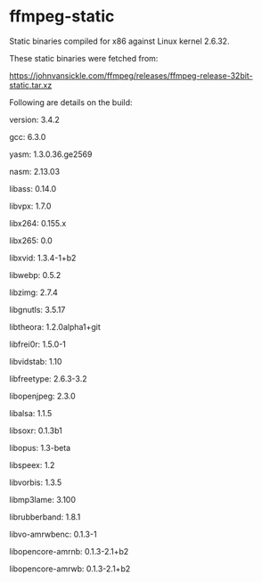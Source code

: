 # ffmpeg-static
Static binaries compiled for x86 against Linux kernel 2.6.32.

These static binaries were fetched from:

https://johnvansickle.com/ffmpeg/releases/ffmpeg-release-32bit-static.tar.xz

Following are details on the build:

version: 3.4.2

gcc: 6.3.0

yasm: 1.3.0.36.ge2569

nasm: 2.13.03

libass: 0.14.0

libvpx: 1.7.0

libx264: 0.155.x 

libx265: 0.0

libxvid: 1.3.4-1+b2

libwebp: 0.5.2 

libzimg: 2.7.4

libgnutls: 3.5.17

libtheora: 1.2.0alpha1+git

libfrei0r: 1.5.0-1

libvidstab: 1.10

libfreetype: 2.6.3-3.2

libopenjpeg: 2.3.0 

libalsa: 1.1.5

libsoxr: 0.1.3b1

libopus: 1.3-beta

libspeex: 1.2

libvorbis: 1.3.5

libmp3lame: 3.100 

librubberband: 1.8.1 

libvo-amrwbenc: 0.1.3-1

libopencore-amrnb: 0.1.3-2.1+b2

libopencore-amrwb: 0.1.3-2.1+b2
